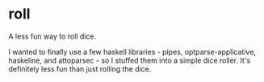 roll
====

A less fun way to roll dice.

I wanted to finally use a few haskell libraries - pipes, optparse-applicative, haskeline, and attoparsec - so I stuffed them into a simple dice roller.  It's definitely less fun than just rolling the dice.
